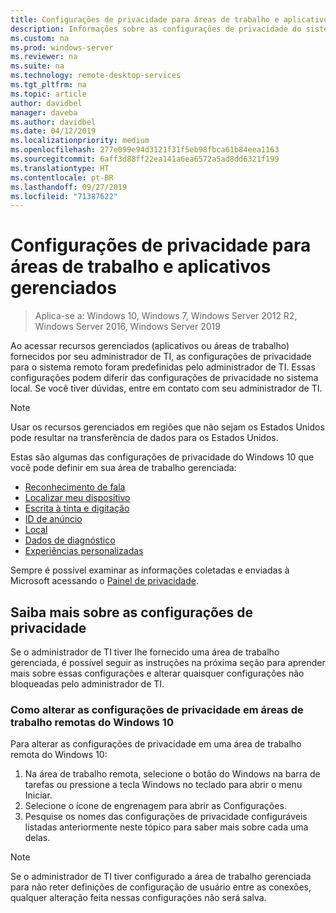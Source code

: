 ```yaml
---
title: Configurações de privacidade para áreas de trabalho e aplicativos gerenciados
description: Informações sobre as configurações de privacidade do sistema remoto ao usar áreas de trabalho e aplicativos gerenciados.
ms.custom: na
ms.prod: windows-server
ms.reviewer: na
ms.suite: na
ms.technology: remote-desktop-services
ms.tgt_pltfrm: na
ms.topic: article
author: davidbel
manager: daveba
ms.author: davidbel
ms.date: 04/12/2019
ms.localizationpriority: medium
ms.openlocfilehash: 277e099e94d3121f31f5eb98fbca61b84eea1163
ms.sourcegitcommit: 6aff3d88ff22ea141a6ea6572a5ad8dd6321f199
ms.translationtype: HT
ms.contentlocale: pt-BR
ms.lasthandoff: 09/27/2019
ms.locfileid: "71387622"
---
```

# <a name="privacy-settings-for-managed-apps-and-desktops"></a>Configurações de privacidade para áreas de trabalho e aplicativos gerenciados

>Aplica-se a: Windows 10, Windows 7, Windows Server 2012 R2, Windows Server 2016, Windows Server 2019

Ao acessar recursos gerenciados (aplicativos ou áreas de trabalho) fornecidos por seu administrador de TI, as configurações de privacidade para o sistema remoto foram predefinidas pelo administrador de TI. Essas configurações podem diferir das configurações de privacidade no sistema local. Se você tiver dúvidas, entre em contato com seu administrador de TI.

>[!NOTE]
>Usar os recursos gerenciados em regiões que não sejam os Estados Unidos pode resultar na transferência de dados para os Estados Unidos.

Estas são algumas das configurações de privacidade do Windows 10 que você pode definir em sua área de trabalho gerenciada:

- [Reconhecimento de fala](https://go.microsoft.com/fwlink/?linkid=874646)
- [Localizar meu dispositivo](https://go.microsoft.com/fwlink/?linkid=533063)
- [Escrita à tinta e digitação](https://go.microsoft.com/fwlink/?linkid=874646)
- [ID de anúncio](https://go.microsoft.com/fwlink/?linkid=838419)
- [Local](https://go.microsoft.com/fwlink/?linkid=529987)
- [Dados de diagnóstico](https://go.microsoft.com/fwlink/?linkid=614828)
- [Experiências personalizadas](https://go.microsoft.com/fwlink/?linkid=614828)

Sempre é possível examinar as informações coletadas e enviadas à Microsoft acessando o [Painel de privacidade](https://go.microsoft.com/fwlink/?linkid=864206).

## <a name="learn-more-about-privacy-settings"></a>Saiba mais sobre as configurações de privacidade

Se o administrador de TI tiver lhe fornecido uma área de trabalho gerenciada, é possível seguir as instruções na próxima seção para aprender mais sobre essas configurações e alterar quaisquer configurações não bloqueadas pelo administrador de TI.

### <a name="how-to-change-privacy-settings-in-windows-10-remote-desktops"></a>Como alterar as configurações de privacidade em áreas de trabalho remotas do Windows 10

Para alterar as configurações de privacidade em uma área de trabalho remota do Windows 10:

1. Na área de trabalho remota, selecione o botão do Windows na barra de tarefas ou pressione a tecla Windows no teclado para abrir o menu Iniciar.
2. Selecione o ícone de engrenagem para abrir as Configurações.
3. Pesquise os nomes das configurações de privacidade configuráveis listadas anteriormente neste tópico para saber mais sobre cada uma delas.

>[!NOTE]
> Se o administrador de TI tiver configurado a área de trabalho gerenciada para não reter definições de configuração de usuário entre as conexões, qualquer alteração feita nessas configurações não será salva.
